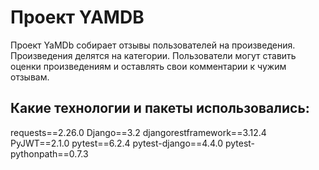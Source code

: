 # Проект YAMDB
Проект YaMDb собирает отзывы пользователей на произведения. 
Произведения делятся на категории. Пользователи могут ставить оценки произведениям и оставлять 
свои комментарии к чужим отзывам.

## Какие технологии и пакеты использовались:
requests==2.26.0
Django==3.2
djangorestframework==3.12.4
PyJWT==2.1.0
pytest==6.2.4
pytest-django==4.4.0
pytest-pythonpath==0.7.3